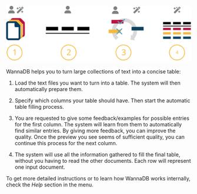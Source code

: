 ![Basic structure](overview.svg)

WannaDB helps you to turn large collections of text into a concise table:

1) Load the text files you want to turn into a table. The system will then automatically prepare them.

2) Specify which columns your table should have. Then start the automatic table filling process.

3) You are requested to give some feedback/examples for possible entries for the first column. The system will learn from them to automatically find similar entries. By giving more feedback, you can improve the quality. Once the preview you see seems of sufficient quality, you can continue this process for the next column.

4) The system will use all the information gathered to fill the final table, without you having to read the other documents. Each row will represent one input document.

To get more detailed instructions or to learn how WannaDB works internally, check the *Help* section in the menu.



